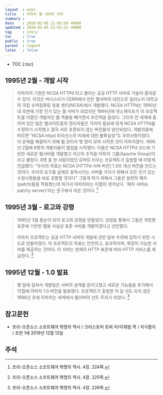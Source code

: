 ```yaml
---
layout  : wiki
title   : 아파치 웹 서버의 시작
summary : 
date    : 2020-02-05 21:03:59 +0900
updated : 2020-02-05 21:55:22 +0900
tag     : story
toc     : true
public  : true
parent  : legend
latex   : false
---
```

* TOC
{:toc}

## 1995년 2월 - 개발 시작

> 아파치의 기원은 NCSA HTTPd 라고 불리는 공공 HTTP 서버로 거슬러 올라갈 수 있다. 이것은 버너스리가 CERN에서 만든 웹서버의 대안으로 일리노이 대학교의 국립 슈퍼컴퓨팅 응용 센터(NCSA)에서 개발했다. NCSA HTTPd는 1990년대 초반에 가장 인기 있는 웹 서버가 되었지만 1994년에 넷스케이프가 이 프로젝트를 이끌던 개발자인 롭 맥쿨을 빼가면서 추진력을 잃었다. 그러자 전 세계에 흩어져 있던 많은 웹사이트들의 관리자들은 각자의 필요에 맞게 NCSA HTTPd를 수정하기 시작했고 결국 서로 호환되지 않는 버전들이 양산되었다. 개발자들에 따르면 "NCSA httpd 라이선스의 미래에 대한 불확실성"도 우려사항이었다.  
이 문제를 해결하기 위해 웹 관리자 몇 명이 모여 시작한 것이 아파치였다. 1995년 2월에 8명의 개발자들이 협업을 시작했다. 이들은 NCSA HTTPd 코드에 기반한 새로운 웹서버를 개발했고 자신의 조직을 아파치 그룹(Apache Group)이라고 불렀다. 8명 중 한 사람이었던 로버트 타우는 프로젝트가 출범할 때 이렇게 언급했다. "우리의 목표는 NCSA [HTTPd 서버 버전] 1.3의 개선 버전을 만드는 것이다. 우리의 요구를 실제로 충족시키는 서버를 가지기 위해서 모든 인기 있는 수정사항들을 바로 포함할 것이다" 그렇게 하기 위해서 그들은 일련의 패치(patch)들을 적용했는데 여기서 아파치라는 이름이 생겨났다. '패치 서버(a patchy server)'라는 문구에서 따온 것이다.
[^foss-224]

## 1995년 3월 - 로고와 강령

> 1995년 3월 중순이 되자 로고와 강령을 만들었다. 강령을 통해서 그들은 개방형 표준에 기반한 웹용 사실상 표준 서버를 개발하겠다고 선언했다.
<br/><br/>
아파치 프로젝트는 공공 HTTP 서버의 개발에 관한 일부 우려에 답하기 위한 시도로 만들어졌다. 이 프로젝트의 목표는 안전하고, 효과적이며, 확장이 가능한 서버를 제공하는 것이다. 이 서버는 현재의 HTTP 표준에 따라 HTTP 서비스를 제공한다.
[^foss-225]

## 1995년 12월 - 1.0 발표

> 몇 달에 걸쳐서 개발팀은 서버의 설계를 뜯어고쳤고 새로운 기능들을 추가해서 12월에 아파치 1.0 버전을 발표했다. 프로젝트가 출범한 지 일 년도 되지 않은 1996년 초에 아파치는 세계에서 웹서버의 선두 주자가 되었다.
[^foss-226]

## 참고문헌

* 프리-오픈소스 소프트웨어 혁명의 역사 / 크리스토퍼 토찌 저/이재범 역 / 지식함지 / 초판 1쇄 2019년 12월 12일

## 주석

[^foss-224]: 프리-오픈소스 소프트웨어 혁명의 역사. 4장. 224쪽.
[^foss-225]: 프리-오픈소스 소프트웨어 혁명의 역사. 4장. 225쪽.
[^foss-226]: 프리-오픈소스 소프트웨어 혁명의 역사. 4장. 226쪽.
